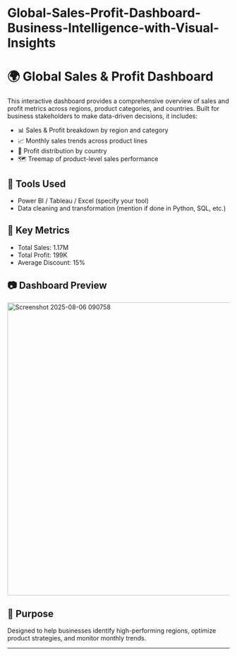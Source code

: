 # Global-Sales-Profit-Dashboard-Business-Intelligence-with-Visual-Insights

# 🌍 Global Sales & Profit Dashboard

This interactive dashboard provides a comprehensive overview of sales and profit metrics across regions, product categories, and countries. Built for business stakeholders to make data-driven decisions, it includes:

- 📊 Sales & Profit breakdown by region and category
- 📈 Monthly sales trends across product lines
- 🥧 Profit distribution by country
- 🗺️ Treemap of product-level sales performance

## 🔧 Tools Used
- Power BI / Tableau / Excel (specify your tool)
- Data cleaning and transformation (mention if done in Python, SQL, etc.)

## 📌 Key Metrics
- Total Sales: 1.17M  
- Total Profit: 199K  
- Average Discount: 15%

## 📷 Dashboard Preview
<img width="1169" height="664" alt="Screenshot 2025-08-06 090758" src="https://github.com/user-attachments/assets/18a5c68c-904a-468d-8396-1956fd22e3c3" />

## 🚀 Purpose
Designed to help businesses identify high-performing regions, optimize product strategies, and monitor monthly trends.

---

